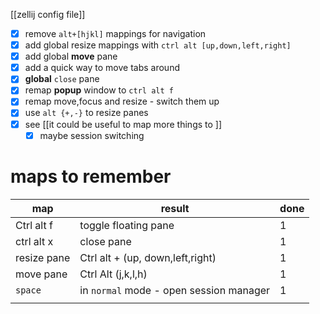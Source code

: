 [[zellij config file]]

- [x] remove `alt+[hjkl]` mappings for navigation
- [x] add global resize mappings with `ctrl alt [up,down,left,right]` 
- [x] add global **move** pane
- [x] add a quick way to move tabs around
- [x] **global** `close` pane
- [x] remap **popup** window to `ctrl alt f`
- [x] remap move,focus and resize - switch them up
- [x] use `alt {+,-}` to resize panes
- [x] see [[it could be useful to map more things to <space>]]
	- [x] maybe session switching

# maps to remember

| map         | result                                  | done |
| ----------- | --------------------------------------- | ---- |
| Ctrl alt f  | toggle floating pane                    | 1    |
| ctrl alt x  | close pane                              | 1    |
| resize pane | Ctrl alt + (up, down,left,right)        | 1    |
| move pane   | Ctrl Alt (j,k,l,h)                      | 1    |
| `space`     | in `normal` mode - open session manager | 1    |
|             |                                         |      |
